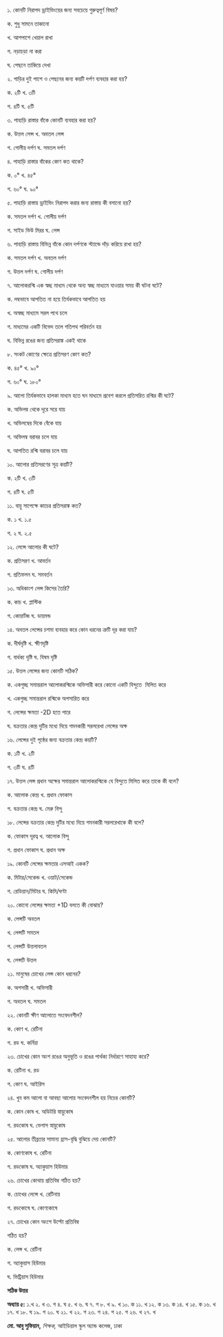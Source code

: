 ১. কোনটি নিরাপদ ড্রাইভিংয়ের জন্য সবচেয়ে গুরুত্বপূর্ণ বিষয়?

ক. শুধু সামনে তাকানো 

খ. আশপাশে খেয়াল রাখা

গ. নড়াচড়া না করা 

ঘ. পেছনে তাকিয়ে দেখা

২. গাড়ির দুই পাশে ও পেছনের জন্য কয়টি দর্পণ ব্যবহার করা হয়?

ক. ২টি খ. ৩টি

গ. ৪টি ঘ. ৫টি

৩. পাহাড়ি রাস্তার বাঁকে কোনটি ব্যবহার করা হয়?

ক. উত্তল লেন্স খ. অবতল লেন্স

গ. গোলীয় দর্পণ ঘ. সমতল দর্পণ

৪. পাহাড়ি রাস্তার বাঁকের কোণ কত থাকে?

ক. ০° খ. ৪৫°

গ. ৬০° ঘ. ৯০°

৫. পাহাড়ি রাস্তায় ড্রাইভিং নিরাপদ করার জন্য রাস্তায় কী বসানো হয়?

ক. সমতল দর্পণ খ. গোলীয় দর্পণ

গ. সাইড ভিউ মিরর ঘ. লেন্স

৬. পাহাড়ি রাস্তায় বিভিন্ন বাঁকে কোন দর্পণকে স্ট্যান্ডে দাঁড় করিয়ে রাখা হয়?

ক. সমতল দর্পণ খ. অবতল দর্পণ

গ. উত্তল দর্পণ ঘ. গোলীয় দর্পণ

৭. আলোকরশ্মি এক স্বচ্ছ মাধ্যম থেকে অন্য স্বচ্ছ মাধ্যমে যাওয়ার সময় কী ঘটনা ঘটে?

ক. লম্বভাবে আপতিত না হয়ে তির্যকভাবে আপতিত হয়

খ. অস্বচ্ছ মাধ্যমে সরল পথে চলে

গ. মাধ্যমের একটি বিভেদ তলে গতিপথ পরিবর্তন হয়

ঘ. বিভিন্ন রঙের জন্য প্রতিসরাঙ্ক একই থাকে

৮. সংকট কোণের ক্ষেত্রে প্রতিসরণ কোণ কত?

ক. ৪৫° খ. ৯০°

গ. ৬০° ঘ. ১৮০°

৯. আলো তির্যকভাবে হালকা মাধ্যম হতে ঘন মাধ্যমে প্রবেশ করলে প্রতিসরিত রশ্মির কী ঘটে?

ক. অভিলম্ব থেকে দূরে সরে যায়

খ. অভিলম্বের দিকে বেঁকে যায়

গ. অভিলম্ব বরাবর চলে যায়

ঘ. আপতিত রশ্মি বরাবর চলে যায়

১০. আলোর প্রতিসরণের সূত্র কয়টি?

ক. ২টি খ. ৩টি 

গ. ৪টি ঘ. ৫টি

১১. বায়ু সাপেক্ষে কাচের প্রতিসরাঙ্ক কত?

ক. ১ খ. ১.৫ 

গ. ২ ঘ. ২.৫

১২. লেন্সে আলোর কী ঘটে?

ক. প্রতিসরণ খ. আবর্তন

গ. প্রতিফলন ঘ. সমবর্তন

১৩. অধিকাংশ লেন্স কিসের তৈরি?

ক. কাচ খ. প্লাস্টিক

গ. কোয়ার্টজ ঘ. ডায়মন্ড

১৪. অবতল লেন্সের চশমা ব্যবহার করে কোন ধরনের ত্রুটি দূর করা যায়?

ক. দীর্ঘদৃষ্টি খ. ক্ষীণদৃষ্টি

গ. বার্ধক্য দৃষ্টি ঘ. বিষম দৃষ্টি

১৫. উত্তল লেন্সের জন্য কোনটি সঠিক?

ক. একগুচ্ছ সমান্তরাল আলোকরশ্মিকে অভিসারী করে কোনো একটি বিন্দুতে  মিলিত করে

খ. একগুচ্ছ সমান্তরাল রশ্মিকে অপসারিত করে

গ. লেন্সের ক্ষমতা -2D হতে পারে

ঘ. বক্রতার কেন্দ্র দুটির মধ্যে দিয়ে গমনকারী সরলরেখা লেন্সের অক্ষ

১৬. লেন্সের দুই পৃষ্ঠের জন্য বক্রতার কেন্দ্র কয়টি?

ক. ১টি খ. ২টি

গ. ৩টি ঘ. ৪টি

১৭. উত্তল লেন্স প্রধান অক্ষের সমান্তরাল আলোকরশ্মিকে যে বিন্দুতে মিলিত করে তাকে কী বলে?

ক. আলোক কেন্দ্র খ. প্রধান ফোকাস

গ. বক্রতার কেন্দ্র ঘ. মেরু বিন্দু

১৮. লেন্সের বক্রতার কেন্দ্র দুটির মধ্যে দিয়ে গমনকারী সরলরেখাকে কী বলে?

ক. ফোকাস দূরত্ব খ. আলোক বিন্দু

গ. প্রধান ফোকাস ঘ. প্রধান অক্ষ

১৯. কোনটি লেন্সের ক্ষমতার এসআই একক?

ক. মিটার/সেকেন্ড খ. ওয়াট/সেকেন্ড

গ. রেডিয়ান/মিটার ঘ. কিমি/ঘণ্টা

২০. কোনো লেন্সের ক্ষমতা +1D বলতে কী বোঝায়?

ক. লেন্সটি অবতল

খ. লেন্সটি সমতল

গ. লেন্সটি উত্তলাবতল 

ঘ. লেন্সটি উত্তল

২১. মানুষের চোখের লেন্স কোন ধরনের?

ক. অপসারী খ. অভিসারী

গ. অবতল ঘ. সমতল

২২. কোনটি ক্ষীণ আলোতে সংবেদনশীল?

ক. কোণ খ. রেটিনা

গ. রড ঘ. কর্নিয়া

২৩. চোখের কোন অংশ রঙের অনুভূতি ও রঙের পার্থক্য নির্ধারণে সাহায্য করে?

ক. রেটিনা খ. রড 

গ. কোণ ঘ. আইরিস

২৪. খুব কম আলো বা আবছা আলোয় সংবেদনশীল হয় নিচের কোনটি?

ক. কোন কোষ খ. অডিটরি স্নায়ুকোষ

গ. রডকোষ ঘ. ভেগাস স্নায়ুকোষ

২৫. আলোর তীব্রতার সামান্য হ্রাস-বৃদ্ধি বুঝিয়ে দেয় কোনটি?

ক. কোণকোষ খ. রেটিনা

গ. রডকোষ ঘ. অ্যাকুয়াস হিউমার

২৬. চোখের কোথায় প্রতিবিম্ব গঠিত হয়?

ক. চোখের লেন্সে খ. রেটিনায়

গ. রডকোষে ঘ. কোণকোষে

২৭. চোখের কোন অংশে উল্টো প্রতিবিম্ব 

গঠিত হয়?

ক. লেন্স খ. রেটিনা

গ. অ্যাকুয়াস হিউমার 

ঘ. ভিট্রিয়াস হিউমার

**সঠিক উত্তর**

**অধ্যায় ৫:** ১.খ ২. খ ৩. গ ৪. ঘ ৫. খ ৬. ঘ ৭. গ ৮. খ ৯. খ ১০. ক ১১. খ ১২. ক ১৩. ক ১৪. খ ১৫. ক ১৬. খ ১৭. খ ১৮. ঘ ১৯. গ ২০. ঘ ২১. খ ২২. গ ২৩. গ ২৪. গ ২৫. গ ২৬. খ ২৭. খ

**মো. আবু সুফিয়ান,** *শিক্ষক,* আইডিয়াল স্কুল অ্যান্ড কলেজ, ঢাকা
